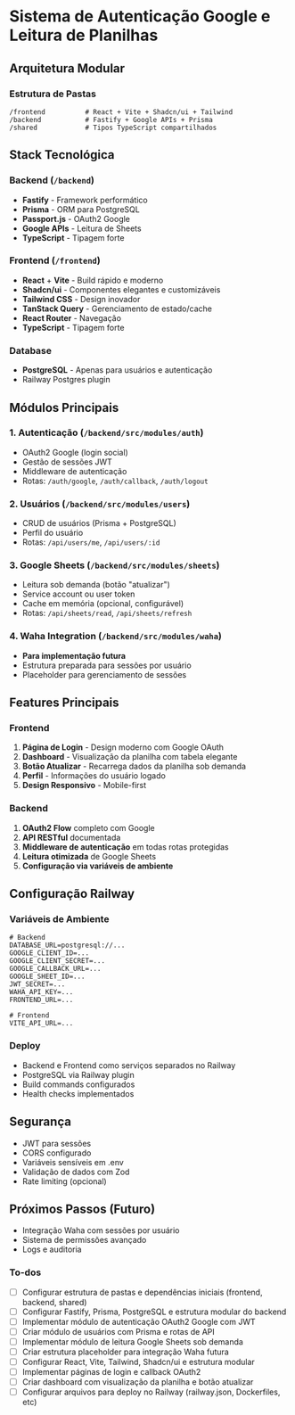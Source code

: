 <!-- d17812dd-6b34-4a73-886d-10fa1818460d 195e2b24-58a6-4e64-b885-02e04ca355c9 -->
# Sistema de Autenticação Google e Leitura de Planilhas

## Arquitetura Modular

### Estrutura de Pastas

```
/frontend          # React + Vite + Shadcn/ui + Tailwind
/backend           # Fastify + Google APIs + Prisma
/shared            # Tipos TypeScript compartilhados
```

## Stack Tecnológica

### Backend (`/backend`)

- **Fastify** - Framework performático
- **Prisma** - ORM para PostgreSQL
- **Passport.js** - OAuth2 Google
- **Google APIs** - Leitura de Sheets
- **TypeScript** - Tipagem forte

### Frontend (`/frontend`)

- **React** + **Vite** - Build rápido e moderno
- **Shadcn/ui** - Componentes elegantes e customizáveis
- **Tailwind CSS** - Design inovador
- **TanStack Query** - Gerenciamento de estado/cache
- **React Router** - Navegação
- **TypeScript** - Tipagem forte

### Database

- **PostgreSQL** - Apenas para usuários e autenticação
- Railway Postgres plugin

## Módulos Principais

### 1. Autenticação (`/backend/src/modules/auth`)

- OAuth2 Google (login social)
- Gestão de sessões JWT
- Middleware de autenticação
- Rotas: `/auth/google`, `/auth/callback`, `/auth/logout`

### 2. Usuários (`/backend/src/modules/users`)

- CRUD de usuários (Prisma + PostgreSQL)
- Perfil do usuário
- Rotas: `/api/users/me`, `/api/users/:id`

### 3. Google Sheets (`/backend/src/modules/sheets`)

- Leitura sob demanda (botão "atualizar")
- Service account ou user token
- Cache em memória (opcional, configurável)
- Rotas: `/api/sheets/read`, `/api/sheets/refresh`

### 4. Waha Integration (`/backend/src/modules/waha`) 

- **Para implementação futura**
- Estrutura preparada para sessões por usuário
- Placeholder para gerenciamento de sessões

## Features Principais

### Frontend

1. **Página de Login** - Design moderno com Google OAuth
2. **Dashboard** - Visualização da planilha com tabela elegante
3. **Botão Atualizar** - Recarrega dados da planilha sob demanda
4. **Perfil** - Informações do usuário logado
5. **Design Responsivo** - Mobile-first

### Backend

1. **OAuth2 Flow** completo com Google
2. **API RESTful** documentada
3. **Middleware de autenticação** em todas rotas protegidas
4. **Leitura otimizada** de Google Sheets
5. **Configuração via variáveis de ambiente**

## Configuração Railway

### Variáveis de Ambiente

```
# Backend
DATABASE_URL=postgresql://...
GOOGLE_CLIENT_ID=...
GOOGLE_CLIENT_SECRET=...
GOOGLE_CALLBACK_URL=...
GOOGLE_SHEET_ID=...
JWT_SECRET=...
WAHA_API_KEY=...
FRONTEND_URL=...

# Frontend
VITE_API_URL=...
```

### Deploy

- Backend e Frontend como serviços separados no Railway
- PostgreSQL via Railway plugin
- Build commands configurados
- Health checks implementados

## Segurança

- JWT para sessões
- CORS configurado
- Variáveis sensíveis em .env
- Validação de dados com Zod
- Rate limiting (opcional)

## Próximos Passos (Futuro)

- Integração Waha com sessões por usuário
- Sistema de permissões avançado
- Logs e auditoria

### To-dos

- [ ] Configurar estrutura de pastas e dependências iniciais (frontend, backend, shared)
- [ ] Configurar Fastify, Prisma, PostgreSQL e estrutura modular do backend
- [ ] Implementar módulo de autenticação OAuth2 Google com JWT
- [ ] Criar módulo de usuários com Prisma e rotas de API
- [ ] Implementar módulo de leitura Google Sheets sob demanda
- [ ] Criar estrutura placeholder para integração Waha futura
- [ ] Configurar React, Vite, Tailwind, Shadcn/ui e estrutura modular
- [ ] Implementar páginas de login e callback OAuth2
- [ ] Criar dashboard com visualização da planilha e botão atualizar
- [ ] Configurar arquivos para deploy no Railway (railway.json, Dockerfiles, etc)